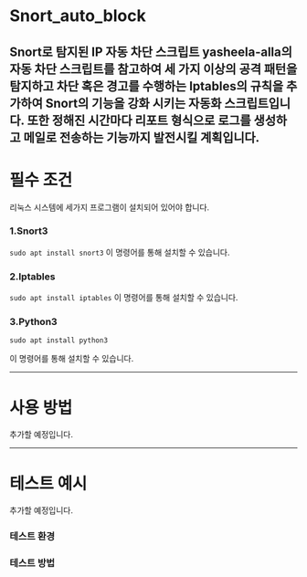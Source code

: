 # Snort_auto_block
**Snort로 탐지된 IP 자동 차단 스크립트**
yasheela-alla의 자동 차단 스크립트를 참고하여 **세 가지 이상의 공격 패턴**을 탐지하고 차단 혹은 경고를 수행하는 **Iptables의 규칙**을 추가하여 
Snort의 기능을 강화 시키는 **자동화 스크립트**입니다.
또한 정해진 시간마다 리포트 형식으로 로그를 생성하고 **메일로 전송하는 기능**까지 발전시킬 계획입니다.
---
# 필수 조건
리눅스 시스템에 세가지 프로그램이 설치되어 있어야 합니다.
### 1.Snort3
```sudo apt install snort3```
이 명령어를 통해 설치할 수 있습니다.
### 2.Iptables
```sudo apt install iptables```
이 명령어를 통해 설치할 수 있습니다.
### 3.Python3

```sudo apt install python3```

이 명령어를 통해 설치할 수 있습니다.

---
# 사용 방법
추가할 예정입니다.

---
# 테스트 예시
추가할 예정입니다.
### 테스트 환경

### 테스트 방법

